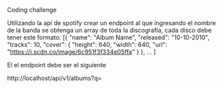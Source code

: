 Coding challenge

Utilizando la api de spotify crear un endpoint al que ingresando el nombre de la banda se obtenga un array de toda la discografía, cada disco debe tener este formato:
[{
    "name": "Album Name",
    "released": "10-10-2010",
     "tracks": 10,
     "cover": {
         "height": 640,
         "width": 640,
         "url": "https://i.scdn.co/image/6c951f3f334e05ffa"
     }
 },
  ...
]

 El el endpoint debe ser el siguiente

http://localhost/api/v1/albums?q=<band-name>
